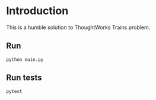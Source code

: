 # Introduction
This is a humble solution to ThoughtWorks Trains problem.

## Run
`python main.py`

## Run tests
`pytest`

